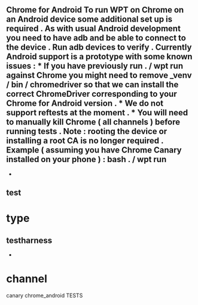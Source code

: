 #
Chrome
for
Android
To
run
WPT
on
Chrome
on
an
Android
device
some
additional
set
up
is
required
.
As
with
usual
Android
development
you
need
to
have
adb
and
be
able
to
connect
to
the
device
.
Run
adb
devices
to
verify
.
Currently
Android
support
is
a
prototype
with
some
known
issues
:
*
If
you
have
previously
run
.
/
wpt
run
against
Chrome
you
might
need
to
remove
_venv
/
bin
/
chromedriver
so
that
we
can
install
the
correct
ChromeDriver
corresponding
to
your
Chrome
for
Android
version
.
*
We
do
not
support
reftests
at
the
moment
.
*
You
will
need
to
manually
kill
Chrome
(
all
channels
)
before
running
tests
.
Note
:
rooting
the
device
or
installing
a
root
CA
is
no
longer
required
.
Example
(
assuming
you
have
Chrome
Canary
installed
on
your
phone
)
:
bash
.
/
wpt
run
-
-
test
-
type
=
testharness
-
-
channel
=
canary
chrome_android
TESTS
